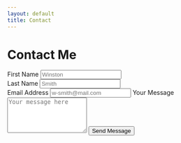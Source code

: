 ```yaml
---
layout: default
title: Contact
---
```

<main class="main-content">
  <div class="contact-form-container">
    <div class="text-center">
      <h1>Contact Me</h1>
    </div>
    <form action="https://api.web3forms.com/submit" method="POST" id="form" class="contact-form">
      <input type="hidden" name="access_key" value="b5dbb804-ce2b-404c-8c08-19eef9467f10" />
      <input type="hidden" name="subject" value="New Message On Your Website"/>
      <input type="checkbox" name="botcheck" id="" style="display: none;" />
    <div id="nameInputs">
    <div>
      <label for="first_name">First Name</label>
      <input type="text" name="name" id="first_name" placeholder="Winston" required />
    </div>
    <div>
      <label for="lname">Last Name</label>
      <input type="text" name="last_name" id="lname" placeholder="Smith" required />
    </div>
    </div>
      <label for="email">Email Address</label>
      <input type="email" name="email" id="email" placeholder="w-smith@mail.com" required />
      <label for="message">Your Message</label>
      <textarea rows="5" name="message" id="message" placeholder="Your message here" required></textarea>
      <button type="submit">Send Message</button>
      <p id="result"></p>
    </form>
  </div>
</main>


<script>
    const form = document.getElementById("form");
const result = document.getElementById("result");

form.addEventListener("submit", function (e) {
  e.preventDefault();
  
  const formData = new FormData(form);
  const object = Object.fromEntries(formData);
  const json = JSON.stringify(object);
  
  result.innerHTML = "Please wait...";

  fetch("https://api.web3forms.com/submit", {
    method: "POST",
    headers: {
      "Content-Type": "application/json",
      Accept: "application/json",
    },
    body: json,
  })
    .then(async (response) => {
      let json = await response.json();
      if (response.status == 200) {
        result.innerHTML = json.message;
        result.classList.remove("text-gray-500");
        result.classList.add("text-green-500");
      } else {
        console.log(response);
        result.innerHTML = json.message;
        result.classList.remove("text-gray-500");
        result.classList.add("text-red-500");
      }
    })
    .catch((error) => {
      console.log(error);
      result.innerHTML = "Something went wrong!";
    })
    .then(function () {
      form.reset();
      setTimeout(() => {
        result.style.display = "none";
      }, 5000);
    });
});
</script>


<!-- <form id="contactForm" action="https://api.web3forms.com/submit" method="POST">

    <input type="hidden" name="access_key" value="b5dbb804-ce2b-404c-8c08-19eef9467f10">
    <input type="hidden" name="subject" value="New Message On Your Website">

    <input type="text" name="name" required>
    <input type="email" name="email" required>
    <textarea name="message" required></textarea>
    

    <button type="submit">Submit Form</button>

</form>



<script>
  window.addEventListener("pageshow", function() {
    document.getElementById("contactForm").reset();
  });
</script>
 -->
